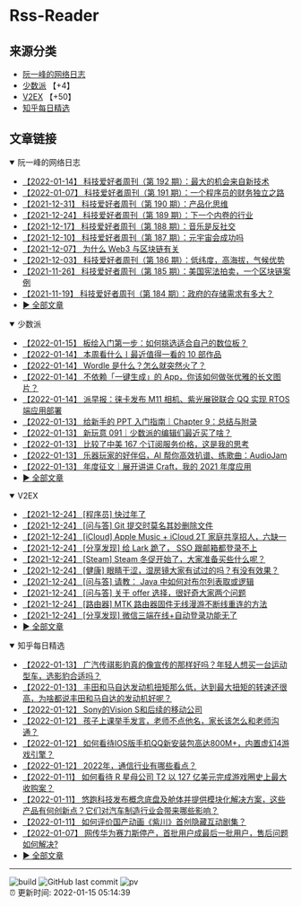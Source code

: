 # Rss-Reader

## 来源分类

* [阮一峰的网络日志](#阮一峰的网络日志)
* [少数派](#少数派) 【+4】
* [V2EX](#V2EX) 【+50】
* [知乎每日精选](#知乎每日精选)

## 文章链接

<details open>
    <summary id="阮一峰的网络日志">
     阮一峰的网络日志
    </summary>


* [【2022-01-14】 科技爱好者周刊（第 192 期）：最大的机会来自新技术](http://www.ruanyifeng.com/blog/2022/01/weekly-issue-192.html)
* [【2022-01-07】 科技爱好者周刊（第 191 期）：一个程序员的财务独立之路](http://www.ruanyifeng.com/blog/2022/01/weekly-issue-191.html)
* [【2021-12-31】 科技爱好者周刊（第 190 期）：产品化思维](http://www.ruanyifeng.com/blog/2021/12/weekly-issue-190.html)
* [【2021-12-24】 科技爱好者周刊（第 189 期）：下一个内卷的行业](http://www.ruanyifeng.com/blog/2021/12/weekly-issue-189.html)
* [【2021-12-17】 科技爱好者周刊（第 188 期）：音乐是反社交](http://www.ruanyifeng.com/blog/2021/12/weekly-issue-188.html)
* [【2021-12-10】 科技爱好者周刊（第 187 期）：元宇宙会成功吗](http://www.ruanyifeng.com/blog/2021/12/weekly-issue-187.html)
* [【2021-12-07】 为什么 Web3 与区块链有关](http://www.ruanyifeng.com/blog/2021/12/web3.html)
* [【2021-12-03】 科技爱好者周刊（第 186 期）：低纬度，高海拔，气候优势](http://www.ruanyifeng.com/blog/2021/12/weekly-issue-186.html)
* [【2021-11-26】 科技爱好者周刊（第 185 期）：美国宪法拍卖，一个区块链案例](http://www.ruanyifeng.com/blog/2021/11/weekly-issue-185.html)
* [【2021-11-19】 科技爱好者周刊（第 184 期）：政府的存储需求有多大？](http://www.ruanyifeng.com/blog/2021/11/weekly-issue-184.html)
* [:arrow_forward: 全部文章](data/阮一峰的网络日志.md)
</details>

<details open>
    <summary id="少数派">
     少数派
    </summary>


* [【2022-01-15】 板绘入门第一步：如何挑选适合自己的数位板？](https://sspai.com/post/70305)
* [【2022-01-14】 本周看什么丨最近值得一看的 10 部作品](https://sspai.com/post/70952)
* [【2022-01-14】 Wordle 是什么？怎么就突然火了？](https://sspai.com/post/70949)
* [【2022-01-14】 不依赖「一键生成」的 App，你该如何做张优雅的长文图片？](https://sspai.com/post/70800)
* [【2022-01-14】 派早报：徕卡发布 M11 相机、紫光展锐联合 QQ 实现 RTOS 端应用部署](https://sspai.com/post/70943)
* [【2022-01-13】 给新手的 PPT 入门指南｜Chapter 9：总结与附录](https://sspai.com/prime/story/learning-ppt-ch-9)
* [【2022-01-13】 新玩意 091｜少数派的编辑们最近买了啥？](https://sspai.com/post/70931)
* [【2022-01-13】 比较了中美 167 个订阅服务价格，这是我的思考](https://sspai.com/post/70886)
* [【2022-01-13】 乐器玩家的好伴侣，AI 帮你高效扒谱、练歌曲：AudioJam](https://sspai.com/post/70647)
* [【2022-01-13】 年度征文｜展开讲讲 Craft，我的 2021 年度应用](https://sspai.com/post/70778)
* [:arrow_forward: 全部文章](data/少数派.md)
</details>

<details open>
    <summary id="V2EX">
     V2EX
    </summary>


* [【2021-12-24】 [程序员] 快过年了](https://www.v2ex.com/t/824201)
* [【2021-12-24】 [问与答] Git 提交时莫名其妙删除文件](https://www.v2ex.com/t/824200)
* [【2021-12-24】 [iCloud] Apple Music + iCloud 2T 家庭共享招人，六缺一](https://www.v2ex.com/t/824199)
* [【2021-12-24】 [分享发现] 给 Lark 跪了， SSO 跟邮箱都登录不上](https://www.v2ex.com/t/824198)
* [【2021-12-24】 [Steam] Steam 冬促开始了，大家准备买些什么呢？](https://www.v2ex.com/t/824197)
* [【2021-12-24】 [健康] 眼睛干涩，湿房镜大家有试过的吗？有没有效果？](https://www.v2ex.com/t/824196)
* [【2021-12-24】 [问与答] 请教： Java 中如何对布尔列表取或逻辑](https://www.v2ex.com/t/824194)
* [【2021-12-24】 [问与答] 关于 offer 选择，很好奇大家两个问题](https://www.v2ex.com/t/824192)
* [【2021-12-24】 [路由器] MTK 路由器固件无线漫游不断线重连的方法](https://www.v2ex.com/t/824191)
* [【2021-12-24】 [分享发现] 微信三端在线+自动登录功能无了](https://www.v2ex.com/t/824190)
* [:arrow_forward: 全部文章](data/V2EX.md)
</details>

<details open>
    <summary id="知乎每日精选">
     知乎每日精选
    </summary>


* [【2022-01-13】 广汽传祺影豹真的像宣传的那样好吗？年轻人想买一台运动型车，选影豹合适吗？](http://www.zhihu.com/question/479675577/answer/2306633736?utm_campaign=rss&utm_medium=rss&utm_source=rss&utm_content=title)
* [【2022-01-13】 丰田和马自达发动机扭矩那么低，达到最大扭矩的转速还很高，为啥都说丰田和马自达的发动机好呢？](http://www.zhihu.com/question/447334290/answer/1764224457?utm_campaign=rss&utm_medium=rss&utm_source=rss&utm_content=title)
* [【2022-01-12】 Sony的Vision S和后续的移动公司](http://zhuanlan.zhihu.com/p/455842570?utm_campaign=rss&utm_medium=rss&utm_source=rss&utm_content=title)
* [【2022-01-12】 孩子上课举手发言，老师不点他名，家长该怎么和老师沟通？](http://www.zhihu.com/question/510962648/answer/2307702191?utm_campaign=rss&utm_medium=rss&utm_source=rss&utm_content=title)
* [【2022-01-12】 如何看待IOS版手机QQ新安装包高达800M+，内置虚幻4游戏引擎？](http://www.zhihu.com/question/510686648/answer/2307642754?utm_campaign=rss&utm_medium=rss&utm_source=rss&utm_content=title)
* [【2022-01-12】 2022年，通信行业有哪些看点？](http://zhuanlan.zhihu.com/p/455794758?utm_campaign=rss&utm_medium=rss&utm_source=rss&utm_content=title)
* [【2022-01-11】 如何看待 R 星母公司 T2 以 127 亿美元完成游戏圈史上最大收购案？](http://www.zhihu.com/question/511005082/answer/2306766341?utm_campaign=rss&utm_medium=rss&utm_source=rss&utm_content=title)
* [【2022-01-11】 悠跑科技发布概念底盘及舱体并提供模块化解决方案，这些产品有何创新点？它们对汽车制造行业会带来哪些影响？](http://www.zhihu.com/question/511033296/answer/2306632137?utm_campaign=rss&utm_medium=rss&utm_source=rss&utm_content=title)
* [【2022-01-11】 如何评价国产动画《紫川》首创隐藏互动剧集？](http://www.zhihu.com/question/510345665/answer/2306308168?utm_campaign=rss&utm_medium=rss&utm_source=rss&utm_content=title)
* [【2022-01-07】 网传华为赛力斯停产，首批用户成最后一批用户，售后问题如何解决?](http://www.zhihu.com/question/509823711/answer/2300589425?utm_campaign=rss&utm_medium=rss&utm_source=rss&utm_content=title)
* [:arrow_forward: 全部文章](data/知乎每日精选.md)
</details>


---

![build](https://github.com/LikaiLee/rss-reader/workflows/rss%20reader/badge.svg)
![GitHub last commit](https://img.shields.io/github/last-commit/likailee/rss-reader)
![pv](https://pageview.vercel.app/?github_user=likailee) <br>
:alarm_clock: 更新时间: 2022-01-15 05:14:39
